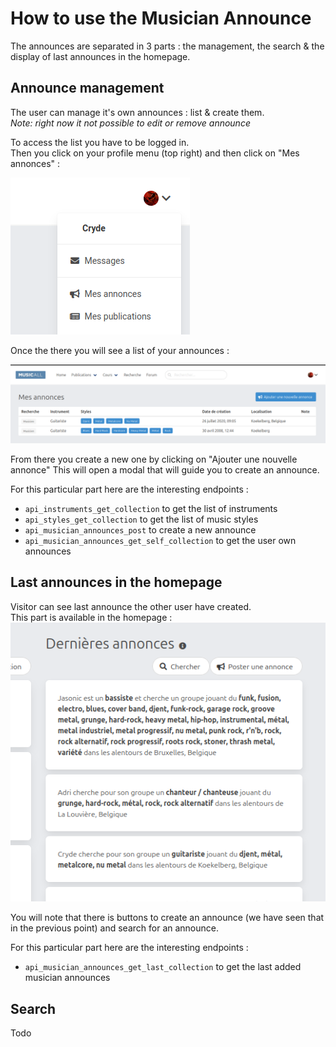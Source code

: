# How to use the Musician Announce

The announces are separated in 3 parts : the management, the search & the display of last announces in the homepage.

## Announce management

The user can manage it's own announces : list & create them.   
_Note: right now it not possible to edit or remove announce_

To access the list you have to be logged in.  
Then you click on your profile menu (top right) and then click on "Mes annonces"  :   

![Access to the announces list](musician-announce/profile-announce-access.png)

Once the there you will see a list of your announces :  

![The announces list](musician-announce/announce-list.png)


From there you create a new one by clicking on "Ajouter une nouvelle annonce" 
This will open a modal that will guide you to create an announce.

For this particular part here are the interesting endpoints : 
- `api_instruments_get_collection` to get the list of instruments
- `api_styles_get_collection` to get the list of music styles
- `api_musician_announces_post` to create a new announce 
- `api_musician_announces_get_self_collection` to get the user own announces

## Last announces in the homepage

Visitor can see last announce the other user have created.  
This part is available in the homepage :  
![Last announce](musician-announce/last-announce-homepage.png)

You will note that there is buttons to create an announce (we have seen that in the previous point) and search for an announce.

For this particular part here are the interesting endpoints : 
- `api_musician_announces_get_last_collection` to get the last added musician announces


## Search 

Todo 
